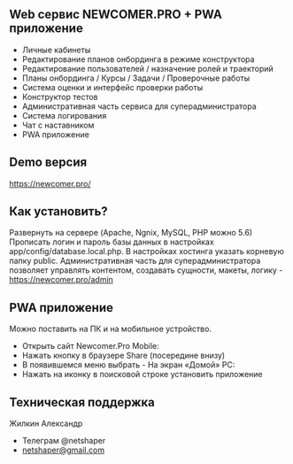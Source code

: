 ## Web сервис NEWCOMER.PRO + PWA приложение

- Личные кабинеты
- Редактирование планов онбординга в режиме конструктора
- Редактирование пользователей / назначение ролей и траекторий
- Планы онбординга / Курсы / Задачи / Проверочные работы
- Система оценки и интерфейс проверки работы
- Конструктор тестов
- Административная часть сервиса для суперадминистратора
- Система логирования
- Чат с наставником
- PWA приложение

## Demo версия

https://newcomer.pro/

## Как установить?

Развернуть на сервере (Apache, Ngnix, MySQL, PHP можно 5.6) Прописать логин и пароль базы данных в настройках app/config/database.local.php. В настройках хостинга указать корневую папку public. Административная часть для суперадминистратора позволяет управлять контентом, создавать сущности, макеты, логику - https://newcomer.pro/admin

## PWA приложение

Можно поставить на ПК и на мобильное устройство.
- Открыть сайт Newcomer.Pro
  Mobile:
- Нажать кнопку в браузере Share (посередине внизу)
- В появившемся меню выбрать - На экран «Домой»
  PC:
- Нажать на иконку в поисковой строке установить приложение

## Техническая поддержка 

Жилкин Александр 
- Телеграм @netshaper
- netshaper@gmail.com


